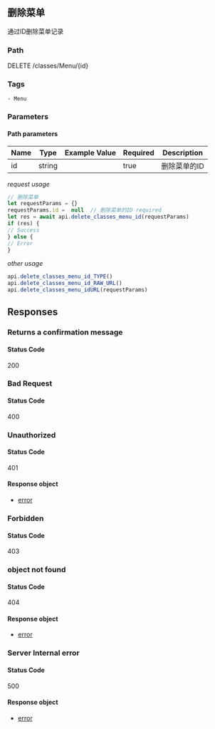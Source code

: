## 删除菜单

通过ID删除菜单记录
### Path
DELETE /classes/Menu/{id}

### Tags
    - Menu
### Parameters


#### Path parameters

| Name | Type | Example Value | Required | Description |
| ---- | ---- | ------------- | -------- | ----------- |
| id | string |  |  true  | 删除菜单的ID |
*request usage*
```javascript
// 删除菜单
let requestParams = {}
requestParams.id =  null  // 删除菜单的ID required
let res = await api.delete_classes_menu_id(requestParams)
if (res) {
// Success
} else {
// Error
}
```
*other usage*
```javascript
api.delete_classes_menu_id_TYPE()
api.delete_classes_menu_id_RAW_URL()
api.delete_classes_menu_idURL(requestParams)
```

## Responses
### Returns a confirmation message

#### Status Code
200



### Bad Request

#### Status Code
400



### Unauthorized

#### Status Code
401


#### Response object
* [error](../models/error.md)

### Forbidden

#### Status Code
403



### object not found

#### Status Code
404


#### Response object
* [error](../models/error.md)

### Server Internal error

#### Status Code
500


#### Response object
* [error](../models/error.md)

